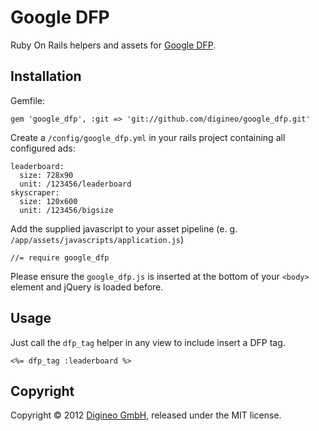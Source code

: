 Google DFP
==========

Ruby On Rails helpers and assets for [Google DFP](http://www.google.com/dfp/).


Installation
------------

Gemfile:

    gem 'google_dfp', :git => 'git://github.com/digineo/google_dfp.git'

Create a `/config/google_dfp.yml` in your rails project containing all configured ads:

	leaderboard:
	  size: 728x90
	  unit: /123456/leaderboard
	skyscraper:
	  size: 120x600
	  unit: /123456/bigsize

Add the supplied javascript to your asset pipeline (e. g. `/app/assets/javascripts/application.js`)

	//= require google_dfp

Please ensure the `google_dfp.js` is inserted at the bottom of your `<body>` element and jQuery is loaded before.


Usage
-----

Just call the `dfp_tag` helper in any view to include insert a DFP tag.

	<%= dfp_tag :leaderboard %>


Copyright
---------

Copyright © 2012 [Digineo GmbH](http://www.digineo.de/), released under the MIT license.
